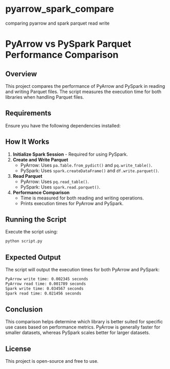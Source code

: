 # pyarrow_spark_compare
comparing pyarrow and spark parquet read write 

# PyArrow vs PySpark Parquet Performance Comparison

## Overview
This project compares the performance of PyArrow and PySpark in reading and writing Parquet files. The script measures the execution time for both libraries when handling Parquet files.

## Requirements
Ensure you have the following dependencies installed:


## How It Works
1. **Initialize Spark Session** - Required for using PySpark.
2. **Create and Write Parquet**
   - PyArrow: Uses `pa.Table.from_pydict()` and `pq.write_table()`.
   - PySpark: Uses `spark.createDataFrame()` and `df.write.parquet()`.
3. **Read Parquet**
   - PyArrow: Uses `pq.read_table()`.
   - PySpark: Uses `spark.read.parquet()`.
4. **Performance Comparison**
   - Time is measured for both reading and writing operations.
   - Prints execution times for PyArrow and PySpark.

## Running the Script
Execute the script using:

```bash
python script.py
```

## Expected Output
The script will output the execution times for both PyArrow and PySpark:

```bash
PyArrow write time: 0.002345 seconds
PyArrow read time: 0.001789 seconds
Spark write time: 0.034567 seconds
Spark read time: 0.021456 seconds
```

## Conclusion
This comparison helps determine which library is better suited for specific use cases based on performance metrics. PyArrow is generally faster for smaller datasets, whereas PySpark scales better for larger datasets.

## License
This project is open-source and free to use.

